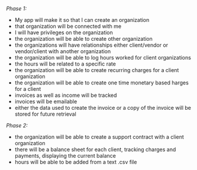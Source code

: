 *Phase 1:*
* My app will make it so that I can create an organization
* that organization will be connected with me
* I will have privileges on the organization
* the organization will be able to create other organization
* the organizations will have relationships either client/vendor or vendor/client with another organization
* the organization will be able to log hours worked for client organizations
* the hours will be related to a specific rate
* the organization will be able to create recurring charges for a client organization
* the organization will be able to create one time monetary based harges for a client
* invoices as well as income will be tracked
* invoices will be emailable
* either the data used to create the invoice or a copy of the invoice will be stored for future retrieval
  
*Phase 2:*
* the organization will be able to create a support contract with a client organization
* there will be a balance sheet for each client, tracking charges and payments, displaying the current balance
* hours will be able to be added from a text .csv file


